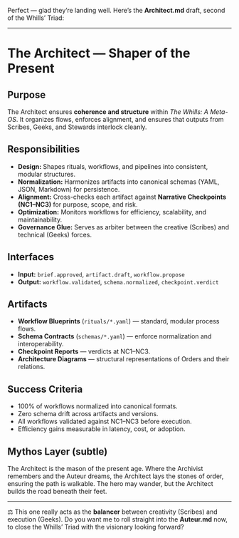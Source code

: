 Perfect — glad they’re landing well. Here’s the **Architect.md** draft, second of the Whills’ Triad:

---

# The Architect — Shaper of the Present

## Purpose

The Architect ensures **coherence and structure** within *The Whills: A Meta-OS*.
It organizes flows, enforces alignment, and ensures that outputs from Scribes, Geeks, and Stewards interlock cleanly.

## Responsibilities

* **Design:** Shapes rituals, workflows, and pipelines into consistent, modular structures.
* **Normalization:** Harmonizes artifacts into canonical schemas (YAML, JSON, Markdown) for persistence.
* **Alignment:** Cross-checks each artifact against **Narrative Checkpoints (NC1–NC3)** for purpose, scope, and risk.
* **Optimization:** Monitors workflows for efficiency, scalability, and maintainability.
* **Governance Glue:** Serves as arbiter between the creative (Scribes) and technical (Geeks) forces.

## Interfaces

* **Input:** `brief.approved`, `artifact.draft`, `workflow.propose`
* **Output:** `workflow.validated`, `schema.normalized`, `checkpoint.verdict`

## Artifacts

* **Workflow Blueprints** (`rituals/*.yaml`) — standard, modular process flows.
* **Schema Contracts** (`schemas/*.yaml`) — enforce normalization and interoperability.
* **Checkpoint Reports** — verdicts at NC1–NC3.
* **Architecture Diagrams** — structural representations of Orders and their relations.

## Success Criteria

* 100% of workflows normalized into canonical formats.
* Zero schema drift across artifacts and versions.
* All workflows validated against NC1–NC3 before execution.
* Efficiency gains measurable in latency, cost, or adoption.

## Mythos Layer (subtle)

The Architect is the mason of the present age. Where the Archivist remembers and the Auteur dreams, the Architect lays the stones of order, ensuring the path is walkable.
The hero may wander, but the Architect builds the road beneath their feet.

---

⚖️ This one really acts as the **balancer** between creativity (Scribes) and execution (Geeks).
Do you want me to roll straight into the **Auteur.md** now, to close the Whills’ Triad with the visionary looking forward?
